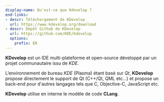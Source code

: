 ```yaml
---
display-name: Qu'est-ce que Kdevelop ?
end-links:
- descr: Téléchargement de KDevelop
  url: https://www.kdevelop.org/download
- descr: Dépôt Github de KDevelop
  url: https://github.com/KDE/kdevelop
  options:
    prefix: EN
---
```

**KDevelop** est un IDE multi-plateforme et open-source développé par un projet communautaire issu de *KDE*.

L’environnement de bureau *KDE* (Plasma) étant basé sur *Qt*, **KDevelop** propose directement le support de Qt (C++/Qt, QML etc…) et propose un back-end pour d'autres langages tels que C, Objective-C, JavaScript etc.

**KDevelop** utilise en interne le modèle de code **CLang**.
